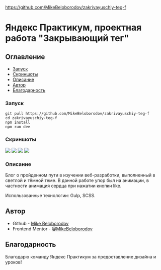 https://github.com/MikeBeloborodov/zakrivayuschiy-teg-f
# Яндекс Практикум, проектная работа "Закрывающий тег"

## Оглавление

- [Запуск](#запуск)
- [Скриншоты](#скриншоты)
- [Описание](#описание)
- [Автор](#автор)
- [Благодарность](#благодарность)

### Запуск

```
git pull https://github.com/MikeBeloborodov/zakrivayuschiy-teg-f
cd zakrivayuschiy-teg-f
npm install
npm run dev
```

### Скриншоты

![](./screenshots/screenshot_mobile_dark.webp)
![](./screenshots/screenshot_mobile_light.webp)
![](./screenshots/screenshot_desktop_dark.webp)
![](./screenshots/screenshot_desktop_light.webp)

### Описание

Блог о пройденном пути в изучении веб-разработки, выполненный в светлой и тёмной теме. В данной работе упор был на анимации, в частности анимация сердца при нажатии кнопки like. 

Использованные технологии: Gulp, SCSS.

## Автор

- Github - [Mike Beloborodov](https://github.com/MikeBeloborodov)
- Frontend Mentor - [@MikeBeloborodov](https://www.frontendmentor.io/profile/MikeBeloborodov)

## Благодарность

Благодарю команду Яндекс Практикум за предоставление дизайна и уроков!